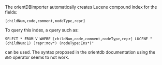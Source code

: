 The orientDBImporter automatically creates Lucene compound index for
the fields:

	[childNum,code,comment,nodeType,repr]

To query this index, a query such as:


	SELECT * FROM V WHERE [childNum,code,comment,nodeType,repr] LUCENE "(childNum:1) (repr:mov*) (nodeType:Ins*)"

can be used. The syntax proposed in the orientdb documentation using
the `AND` operator seems to not work.
